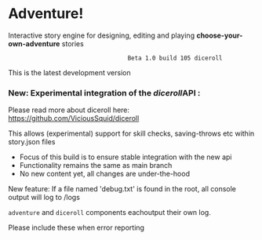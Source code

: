 # Adventure!

Interactive story engine for designing, editing and playing **choose-your-own-adventure** stories

                                      Beta 1.0 build 105 diceroll

This is the latest development version

### New: Experimental integration of the *diceroll*API : 
Please read more about diceroll here:
https://github.com/ViciousSquid/diceroll

This allows (experimental) support for skill checks, saving-throws etc within story.json files

* Focus of this build is to ensure stable integration with the new api
* Functionality remains the same as main branch
* No new content yet, all changes are under-the-hood


New feature: If a file named 'debug.txt' is found in the root, all console output will log to /logs

`adventure` and `diceroll` components eachoutput their own log.

Please include these when error reporting
